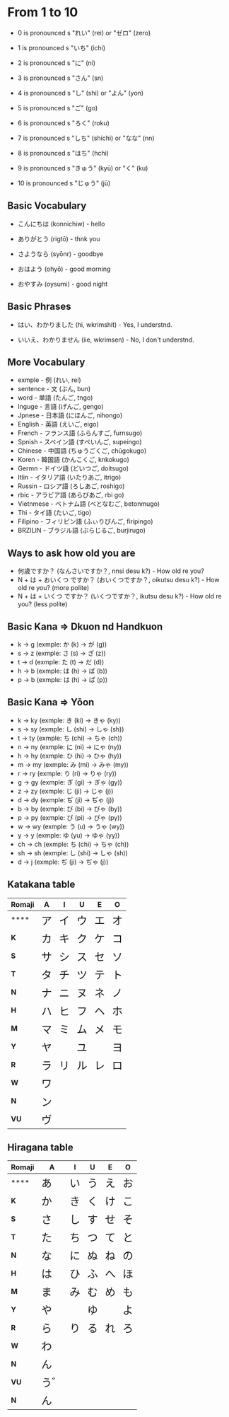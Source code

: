 # From 1 to 10

- 0 is pronounced s "れい" (rei) or "ゼロ" (zero)

- 1 is pronounced s "いち" (ichi)

- 2 is pronounced s "に" (ni)

- 3 is pronounced s "さん" (sn)

- 4 is pronounced s "し" (shi) or "よん" (yon)

- 5 is pronounced s "ご" (go)

- 6 is pronounced s "ろく" (roku)

- 7 is pronounced s "しち" (shichi) or "なな" (nn)

- 8 is pronounced s "はち" (hchi)

- 9 is pronounced s "きゅう" (kyū) or "く" (ku)

- 10 is pronounced s "じゅう" (jū)

## Basic Vocabulary

- こんにちは (konnichiw) - hello

- ありがとう (rigtō) - thnk you

- さようなら (syōnr) - goodbye

- おはよう (ohyō) - good morning

- おやすみ (oysumi) - good night

## Basic Phrases

- はい、わかりました (hi, wkrimshit) - Yes, I understnd.

- いいえ、わかりません (iie, wkrimsen) - No, I don't understnd.

## More Vocabulary

- exmple - 例 (れい, rei)
- sentence - 文 (ぶん, bun)
- word - 単語 (たんご, tngo)
- lnguge - 言語 (げんご, gengo)
- Jpnese - 日本語 (にほんご, nihongo)
- English - 英語 (えいご, eigo)
- French - フランス語 (ふらんすご, furnsugo)
- Spnish - スペイン語 (すぺいんご, supeingo)
- Chinese - 中国語 (ちゅうごくご, chūgokugo)
- Koren - 韓国語 (かんこくご, knkokugo)
- Germn - ドイツ語 (どいつご, doitsugo)
- Itlin - イタリア語 (いたりあご, itrigo)
- Russin - ロシア語 (ろしあご, roshigo)
- rbic - アラビア語 (あらびあご, rbi go)
- Vietnmese - ベトナム語 (べとなむご, betonmugo)
- Thi - タイ語 (たいご, tigo)
- Filipino - フィリピン語 (ふぃりぴんご, firipingo)
- BRZILIN - ブラジル語 (ぶらじるご, burjirugo)

## Ways to ask how old you are

- 何歳ですか？ (なんさいですか？, nnsi desu k?) - How old re you?
- N + は + おいくつ ですか？ (おいくつですか？, oikutsu desu k?) - How old re you? (more polite)
- N + は + いくつ ですか？ (いくつですか？, ikutsu desu k?) - How old re you? (less polite)

## Basic Kana => Dkuon nd Handkuon

- k -> g (exmple: か (k) -> が (g))
- s -> z (exmple: さ (s) -> ざ (z))
- t -> d (exmple: た (t) -> だ (d))
- h -> b (exmple: は (h) -> ば (b))
- p -> b (exmple: は (h) -> ぱ (p))

## Basic Kana => Yōon

- k -> ky (exmple: き (ki) -> きゃ (ky))
- s -> sy (exmple: し (shi) -> しゃ (sh))
- t -> ty (exmple: ち (chi) -> ちゃ (ch))
- n -> ny (exmple: に (ni) -> にゃ (ny))
- h -> hy (exmple: ひ (hi) -> ひゃ (hy))
- m -> my (exmple: み (mi) -> みゃ (my))
- r -> ry (exmple: り (ri) -> りゃ (ry))
- g -> gy (exmple: ぎ (gi) -> ぎゃ (gy))
- z -> zy (exmple: じ (ji) -> じゃ (j))
- d -> dy (exmple: ぢ (ji) -> ぢゃ (j))
- b -> by (exmple: び (bi) -> びゃ (by))
- p -> py (exmple: ぴ (pi) -> ぴゃ (py))
- w -> wy (exmple: う (u) -> うゃ (wy))
- y -> y (exmple: ゆ (yu) -> ゆゃ (yy))
- ch -> ch (exmple: ち (chi) -> ちゃ (ch))
- sh -> sh (exmple: し (shi) -> しゃ (sh))
- d -> j (exmple: ぢ (ji) -> ぢゃ (j))

## Katakana table

| **Romaji** | **A**                                     | **I**                                     | **U**                                     | **E**                                     | **O**                                     |
| ---------- | ----------------------------------------- | ----------------------------------------- | ----------------------------------------- | ----------------------------------------- | ----------------------------------------- |
| \*\*\*\*   | <span style="font-size: 1.5em;">ア</span> | <span style="font-size: 1.5em;">イ</span> | <span style="font-size: 1.5em;">ウ</span> | <span style="font-size: 1.5em;">エ</span> | <span style="font-size: 1.5em;">オ</span> |
| **K**      | <span style="font-size: 1.5em;">カ</span> | <span style="font-size: 1.5em;">キ</span> | <span style="font-size: 1.5em;">ク</span> | <span style="font-size: 1.5em;">ケ</span> | <span style="font-size: 1.5em;">コ</span> |
| **S**      | <span style="font-size: 1.5em;">サ</span> | <span style="font-size: 1.5em;">シ</span> | <span style="font-size: 1.5em;">ス</span> | <span style="font-size: 1.5em;">セ</span> | <span style="font-size: 1.5em;">ソ</span> |
| **T**      | <span style="font-size: 1.5em;">タ</span> | <span style="font-size: 1.5em;">チ</span> | <span style="font-size: 1.5em;">ツ</span> | <span style="font-size: 1.5em;">テ</span> | <span style="font-size: 1.5em;">ト</span> |
| **N**      | <span style="font-size: 1.5em;">ナ</span> | <span style="font-size: 1.5em;">ニ</span> | <span style="font-size: 1.5em;">ヌ</span> | <span style="font-size: 1.5em;">ネ</span> | <span style="font-size: 1.5em;">ノ</span> |
| **H**      | <span style="font-size: 1.5em;">ハ</span> | <span style="font-size: 1.5em;">ヒ</span> | <span style="font-size: 1.5em;">フ</span> | <span style="font-size: 1.5em;">ヘ</span> | <span style="font-size: 1.5em;">ホ</span> |
| **M**      | <span style="font-size: 1.5em;">マ</span> | <span style="font-size: 1.5em;">ミ</span> | <span style="font-size: 1.5em;">ム</span> | <span style="font-size: 1.5em;">メ</span> | <span style="font-size: 1.5em;">モ</span> |
| **Y**      | <span style="font-size: 1.5em;">ヤ</span> |                                           | <span style="font-size: 1.5em;">ユ</span> |                                           | <span style="font-size: 1.5em;">ヨ</span> |
| **R**      | <span style="font-size: 1.5em;">ラ</span> | <span style="font-size: 1.5em;">リ</span> | <span style="font-size: 1.5em;">ル</span> | <span style="font-size: 1.5em;">レ</span> | <span style="font-size: 1.5em;">ロ</span> |
| **W**      | <span style="font-size: 1.5em;">ワ</span> |                                           |                                           |                                           |                                           |
| **N**      | <span style="font-size: 1.5em;">ン</span> |                                           |                                           |                                           |                                           |
| **VU**     | <span style="font-size: 1.5em;">ヴ</span> |                                           |                                           |                                           |                                           |

## Hiragana table

| **Romaji** | **A**                                       | **I**                                     | **U**                                     | **E**                                     | **O**                                     |
| ---------- | ------------------------------------------- | ----------------------------------------- | ----------------------------------------- | ----------------------------------------- | ----------------------------------------- |
| \*\*\*\*   | <span style="font-size: 1.5em;">あ</span>   | <span style="font-size: 1.5em;">い</span> | <span style="font-size: 1.5em;">う</span> | <span style="font-size: 1.5em;">え</span> | <span style="font-size: 1.5em;">お</span> |
| **K**      | <span style="font-size: 1.5em;">か</span>   | <span style="font-size: 1.5em;">き</span> | <span style="font-size: 1.5em;">く</span> | <span style="font-size: 1.5em;">け</span> | <span style="font-size: 1.5em;">こ</span> |
| **S**      | <span style="font-size: 1.5em;">さ</span>   | <span style="font-size: 1.5em;">し</span> | <span style="font-size: 1.5em;">す</span> | <span style="font-size: 1.5em;">せ</span> | <span style="font-size: 1.5em;">そ</span> |
| **T**      | <span style="font-size: 1.5em;">た</span>   | <span style="font-size: 1.5em;">ち</span> | <span style="font-size: 1.5em;">つ</span> | <span style="font-size: 1.5em;">て</span> | <span style="font-size: 1.5em;">と</span> |
| **N**      | <span style="font-size: 1.5em;">な</span>   | <span style="font-size: 1.5em;">に</span> | <span style="font-size: 1.5em;">ぬ</span> | <span style="font-size: 1.5em;">ね</span> | <span style="font-size: 1.5em;">の</span> |
| **H**      | <span style="font-size: 1.5em;">は</span>   | <span style="font-size: 1.5em;">ひ</span> | <span style="font-size: 1.5em;">ふ</span> | <span style="font-size: 1.5em;">へ</span> | <span style="font-size: 1.5em;">ほ</span> |
| **M**      | <span style="font-size: 1.5em;">ま</span>   | <span style="font-size: 1.5em;">み</span> | <span style="font-size: 1.5em;">む</span> | <span style="font-size: 1.5em;">め</span> | <span style="font-size: 1.5em;">も</span> |
| **Y**      | <span style="font-size: 1.5em;">や</span>   |                                           | <span style="font-size: 1.5em;">ゆ</span> |                                           | <span style="font-size: 1.5em;">よ</span> |
| **R**      | <span style="font-size: 1.5em;">ら</span>   | <span style="font-size: 1.5em;">り</span> | <span style="font-size: 1.5em;">る</span> | <span style="font-size: 1.5em;">れ</span> | <span style="font-size: 1.5em;">ろ</span> |
| **W**      | <span style="font-size: 1.5em;">わ</span>   |                                           |                                           |                                           |                                           |
| **N**      | <span style="font-size: 1.5em;">ん</span>   |                                           |                                           |                                           |                                           |
| **VU**     | <span style="font-size: 1.5em;">う゛</span> |                                           |                                           |                                           |                                           |
| **N**      | <span style="font-size: 1.5em;">ん</span>   |                                           |                                           |                                           |                                           |
